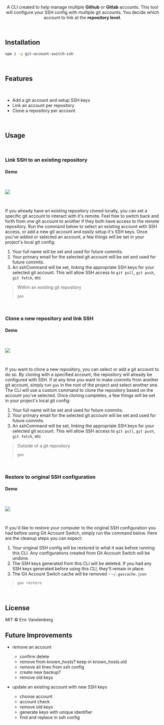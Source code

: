 <p align="center">A CLI created to help manage multiple <strong>Github</strong> or <strong>Gitlab</strong> accounts. This tool will configure your SSH config with multiple git accounts. You decide which account to link at the <strong>repository level</strong>.</p>

<br />

## Installation

```sh
npm i -g git-account-switch-ssh
```

<br />

## Features

<br />

- Add a git account and setup SSH keys
- Link an account per repository
- Clone a repository per account

<br />

## Usage

<br />

### Link SSH to an existing repository

#### Demo

<br />

![](https://quintessence-assets.s3.us-west-1.amazonaws.com/add-werkiwerk-trim-720.gif)

<br />

If you already have an existing repository cloned locally, you can set a specific git account to interact with it's remote. Feel free to switch back and forth from one git account to another if they both have access to the remote repository. Run the command below to select an existing account with SSH access, or add a new git account and easily setup it's SSH keys. Once you've added or selected an account, a few things will be set in your project's local git config:

1. Your full name will be set and used for future commits.
2. Your primary email for the selected git account will be set and used for future commits.
3. An sshCommand will be set, linking the appropriate SSH keys for your selected git account. This will allow SSH access to `git pull`, `git push`, `git fetch`, etc

> Within an existing git repository
>
> ```sh
> gas
> ```

<br />

### Clone a new repository and link SSH

#### Demo

<br />

![](https://quintessence-assets.s3.us-west-1.amazonaws.com/clone-san-junipero-trim-720.gif)

<br />

If you want to clone a new repository, you can select or add a git account to do so. By cloning with a specified account, the repository will already be configured with SSH. If at any time you want to make commits from another git account, simply run `gas` in the root of the project and select another one. The CLI will use a custom command to clone the repository based on the account you've selected. Once cloning completes, a few things will be set in your project's local git config:

1. Your full name will be set and used for future commits.
2. Your primary email for the selected git account will be set and used for future commits.
3. An sshCommand will be set, linking the appropriate SSH keys for your selected git account. This will allow SSH access to `git pull`, `git push`, `git fetch`, etc

> Outside of a git repository
>
> ```sh
> gas
> ```

<br />

### Restore to original SSH configuration

#### Demo

<br />

![](https://quintessence-assets.s3.us-west-1.amazonaws.com/gas-restore-720-trim.gif)

<br />

If you'd like to restore your computer to the original SSH configuration you had before using Git Account Switch, simply run the command below. Here are the cleanup steps you can expect:

1. Your original SSH config will be restored to what it was before running this CLI. Any configurations created from Git Account Switch will be undone.
2. The SSH keys generated from this CLI will be deleted. If you had any SSH keys generated before using this CLI, they'll remain in place.
3. The Git Account Switch cache will be removed - `~/.gascache.json`

> ```sh
> gas restore
> ```

<br />

## License

MIT © Eric Vandenberg

## Future Improvements

- remove an account

  - confirm delete
  - remove from known_hosts? keep in known_hosts.old
  - remove all lines from ssh config
  - create new backup?
  - remove old keys

- update an existing account with new SSH keys

  - choose account
  - account check
  - remove old keys
  - generate keys with unique identifier
  - find and replace in ssh config

<br />
